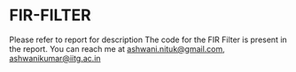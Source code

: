 # FIR-FILTER
Please refer to report for description
The code for the FIR Filter is present in the report.
You can reach me at ashwani.nituk@gmail.com, ashwanikumar@iitg.ac.in
